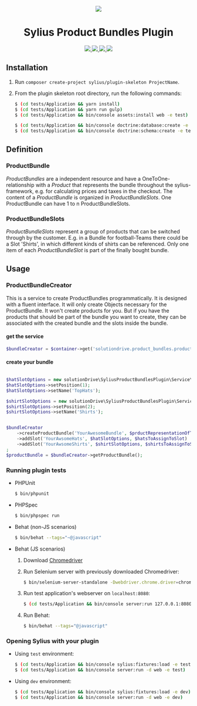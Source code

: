 <p align="center">
    <a href="http://sylius.org" target="_blank">
        <img src="http://demo.sylius.org/assets/shop/img/logo.png" />
    </a>
</p>
<h1 align="center">Sylius Product Bundles Plugin</h1>
<p align="center">
    <a href="https://packagist.org/packages/solutiondrive/sylius-product-bundles-plugin" title="License">
        <img src="https://img.shields.io/packagist/l/solutiondrive/sylius-product-bundles-plugin.svg" />
    </a>
    <a href="https://packagist.org/packages/solutiondrive/sylius-product-bundles-plugin" title="Version">
        <img src="https://img.shields.io/packagist/v/solutiondrive/sylius-product-bundles-plugin.svg" />
    </a>
    <a href="https://travis-ci.org/solutionDrive/SyliusProductBundlesPlugin" title="Build status">
        <img src="https://img.shields.io/travis/solutionDrive/SyliusProductBundlesPlugin/master.svg" />
    </a>
    <a href="https://scrutinizer-ci.com/g/solutionDrive/SyliusProductBundlesPlugin/" title="Scrutinizer">
        <img src="https://img.shields.io/scrutinizer/g/solutionDrive/SyliusProductBundlesPlugin.svg" />
    </a>
</p>

## Installation

1. Run `composer create-project sylius/plugin-skeleton ProjectName`.

2. From the plugin skeleton root directory, run the following commands:

    ```bash
    $ (cd tests/Application && yarn install)
    $ (cd tests/Application && yarn run gulp)
    $ (cd tests/Application && bin/console assets:install web -e test)
    
    $ (cd tests/Application && bin/console doctrine:database:create -e test)
    $ (cd tests/Application && bin/console doctrine:schema:create -e test)
    ```

## Definition
### ProductBundle
*ProductBundles* are a independent resource and have a OneToOne-relationship with a *Product* that represents the bundle
throughout the sylius-framework, e.g. for calculating prices and taxes in the checkout.
The content of a *ProductBundle* is organized in *ProductBundleSlots*. One ProductBundle can have 1 to n ProductBundleSlots.

### ProductBundleSlots
*ProductBundleSlots* represent a group of products that can be switched through by the customer. E.g. in a Bundle for 
football-Teams there could be a Slot 'Shirts', in which different kinds of shirts can be referenced. Only one item of
each *ProductBundleSlot* is part of the finally bought bundle.

## Usage
### ProductBundleCreator
This is a service to create ProductBundles programmatically. It is designed with a fluent interface. It will only create
Objects necessary for the ProductBundle. It won't create products for you. But if you have the products that should be 
part of the bundle you want to create, they can be associated with the created bundle and the slots inside the bundle.

#### get the service
```php
$bundleCreator = $container->get('solutiondrive.product_bundles.product_bundle_creator');
```

#### create your bundle
```php

$hatSlotOptions = new solutionDrive\SyliusProductBundlesPlugin\Service\Options\ProductBundleSlotOptions();
$hatSlotOptions->setPosition(1);
$hatSlotOptions->setName('TopHats');

$shirtSlotOptions = new solutionDrive\SyliusProductBundlesPlugin\Service\Options\ProductBundleSlotOptions();
$shirtSlotOptions->setPosition(2);
$shirtSlotOptions->setName('Shirts');


$bundleCreator
    ->createProductBundle('YourAwesomeBundle', $prductRepresentationOfTheBundle)
    ->addSlot('YourAwsomeHats', $hatSlotOptions, $hatsToAssignToSlot)
    ->addSlot('YourAwsomeShirts', $shirtSlotOptions, $shirtsToAssignToSlot)
;
$productBundle = $bundleCreator->getProductBundle();
```

### Running plugin tests

  - PHPUnit

    ```bash
    $ bin/phpunit
    ```

  - PHPSpec

    ```bash
    $ bin/phpspec run
    ```

  - Behat (non-JS scenarios)

    ```bash
    $ bin/behat --tags="~@javascript"
    ```

  - Behat (JS scenarios)
 
    1. Download [Chromedriver](https://sites.google.com/a/chromium.org/chromedriver/)
    
    2. Run Selenium server with previously downloaded Chromedriver:
    
        ```bash
        $ bin/selenium-server-standalone -Dwebdriver.chrome.driver=chromedriver
        ```
    3. Run test application's webserver on `localhost:8080`:
    
        ```bash
        $ (cd tests/Application && bin/console server:run 127.0.0.1:8080 -d web -e test)
        ```
    
    4. Run Behat:
    
        ```bash
        $ bin/behat --tags="@javascript"
        ```

### Opening Sylius with your plugin

- Using `test` environment:

    ```bash
    $ (cd tests/Application && bin/console sylius:fixtures:load -e test)
    $ (cd tests/Application && bin/console server:run -d web -e test)
    ```
    
- Using `dev` environment:

    ```bash
    $ (cd tests/Application && bin/console sylius:fixtures:load -e dev)
    $ (cd tests/Application && bin/console server:run -d web -e dev)
    ```
